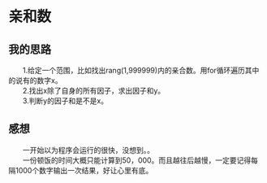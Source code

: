 # 亲和数
## 我的思路
&emsp;&emsp;1.给定一个范围，比如找出rang(1,999999)内的亲合数。用for循环遍历其中的说有的数字x。<br>
&emsp;&emsp;2.找出x除了自身的所有因子，求出因子和y。<br>
&emsp;&emsp;3.判断y的因子和是不是x。<br>
## 感想
&emsp;&emsp;一开始以为程序会运行的很快，没想到。。<br>
&emsp;&emsp;一份顿饭的时间大概只能计算到50，000。而且越往后越慢，一定要记得每隔1000个数字输出一次结果，好让心里有底。<br>
